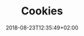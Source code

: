 ---
title: "Cookies"
date: 2018-08-23T12:35:49+02:00
draft: false
translationKey: "cookies"
menu: 
    essentials:
        weight: 2
meta:
    title: "CorrelAid - Cookies"
    description: "CorrelAid ist ein gemeinnütziger Verein mit einem Netzwerk von 1400 ehrenamtlichen Datenanalyst*innen."
    image: "509-correlaid-thumb.jpg"
    keywords: "CorrelAid, Data4Good, NGOs, Engagement 4.0"
---